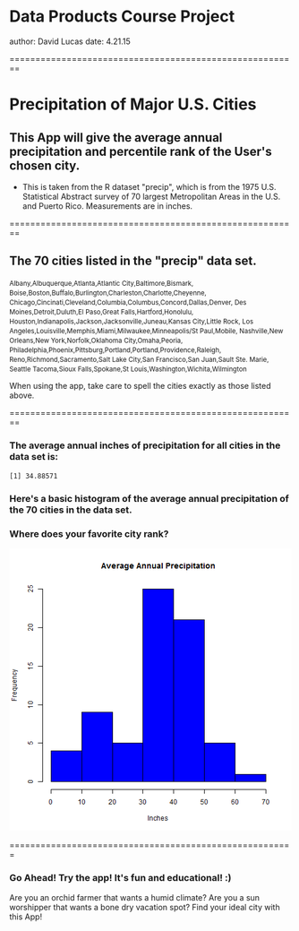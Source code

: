 Data Products Course Project
========================================================
author: David Lucas
date: 4.21.15


========================================================

# Precipitation of Major U.S. Cities

## This App will give the average annual precipitation and percentile rank of the User's chosen city.


- This is taken from the R dataset "precip", which is from the 1975 U.S. Statistical Abstract survey of 
  70 largest Metropolitan Areas in the U.S. and Puerto Rico. Measurements are in inches.



========================================================
## The 70 cities listed in the "precip" data set.
<small>Albany,Albuquerque,Atlanta,Atlantic City,Baltimore,Bismark,
Boise,Boston,Buffalo,Burlington,Charleston,Charlotte,Cheyenne,
Chicago,Cincinati,Cleveland,Columbia,Columbus,Concord,Dallas,Denver,
Des Moines,Detroit,Duluth,El Paso,Great Falls,Hartford,Honolulu,
Houston,Indianapolis,Jackson,Jacksonville,Juneau,Kansas City,Little Rock,
Los Angeles,Louisville,Memphis,Miami,Milwaukee,Minneapolis/St Paul,Mobile,
Nashville,New Orleans,New York,Norfolk,Oklahoma City,Omaha,Peoria,
Philadelphia,Phoenix,Pittsburg,Portland,Portland,Providence,Raleigh,
Reno,Richmond,Sacramento,Salt Lake City,San Francisco,San Juan,Sault Ste. Marie,
Seattle Tacoma,Sioux Falls,Spokane,St Louis,Washington,Wichita,Wilmington</small>

 When using the app, take care to spell the cities exactly as those listed above.
 
 
========================================================
### The average annual inches of precipitation for all cities in the data set is:

```
[1] 34.88571
```


### Here's a basic histogram of the average annual precipitation of the 70 cities in the data set.
### Where does your favorite city rank?
![plot of chunk unnamed-chunk-2](DP_CP-figure/unnamed-chunk-2-1.png) 

=======================================================
### Go Ahead! Try the app! It's fun and educational! :)

Are you an orchid farmer that wants a humid climate?
Are you a sun worshipper that wants a bone dry vacation spot?
Find your ideal city with this App!
